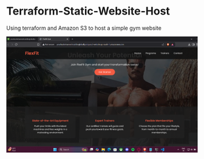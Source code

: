 # Terraform-Static-Website-Host
Using terraform and Amazon S3 to host a simple gym website

![pic](static_site)
